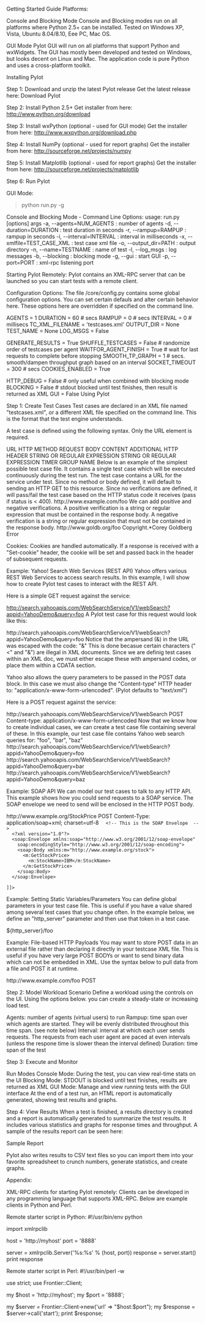Getting Started Guide
Platforms:

Console and Blocking Mode
Console and Blocking modes run on all platforms where Python 2.5+ can be installed. Tested on Windows XP, Vista, Ubuntu 8.04/8.10, Eee PC, Mac OS.

GUI Mode
Pylot GUI will run on all platforms that support Python and wxWidgets. The GUI has mostly been developed and tested on Windows, but looks decent on Linux and Mac. The application code is pure Python and uses a cross-platform toolkit.

Installing Pylot

Step 1: Download and unzip the latest Pylot release
Get the latest release here: Download Pylot

Step 2: Install Python 2.5+
Get installer from here: http://www.python.org/download

Step 3: Install wxPython (optional - used for GUI mode)
Get the installer from here: http://www.wxpython.org/download.php

Step 4: Install NumPy (optional - used for report graphs)
Get the installer from here: http://sourceforge.net/projects/numpy

Step 5: Install Matplotlib (optional - used for report graphs)
Get the installer from here: http://sourceforge.net/projects/matplotlib

Step 6: Run Pylot


GUI Mode:
> python run.py -g

Console and Blocking Mode - Command Line Options:
usage: run.py [options] args
  -a, --agents=NUM_AGENTS     :  number of agents
  -d, --duration=DURATION     :  test duration in seconds
  -r, --rampup=RAMPUP         :  rampup in seconds
  -i, --interval=INTERVAL     :  interval in milliseconds
  -x, --xmlfile=TEST_CASE_XML :  test case xml file
  -o, --output_dir=PATH       :  output directory
  -n, --name=TESTNAME         :  name of test
  -l, --log_msgs              :  log messages
  -b, --blocking              :  blocking mode
  -g, --gui                   :  start GUI
  -p, --port=PORT             :  xml-rpc listening port  

Starting Pylot Remotely:
Pylot contains an XML-RPC server that can be launched so you can start tests with a remote client.


Configuration Options:
The file /core/config.py contains some global configuration options. You can set certain defauls and alter certain behavior here. These options here are overridden if specified on the command line.


AGENTS = 1
DURATION = 60  # secs
RAMPUP = 0  # secs
INTERVAL = 0  # millisecs
TC_XML_FILENAME = 'testcases.xml'
OUTPUT_DIR = None
TEST_NAME = None
LOG_MSGS = False

GENERATE_RESULTS = True
SHUFFLE_TESTCASES = False  # randomize order of testcases per agent
WAITFOR_AGENT_FINISH = True  # wait for last requests to complete before stopping
SMOOTH_TP_GRAPH = 1  # secs.  smooth/dampen throughput graph based on an interval
SOCKET_TIMEOUT = 300  # secs
COOKIES_ENABLED = True

HTTP_DEBUG = False  # only useful when combined with blocking mode  
BLOCKING = False  # stdout blocked until test finishes, then result is returned as XML
GUI = False
Using Pylot

Step 1: Create Test Cases
Test cases are declared in an XML file named "testcases.xml", or a different XML file specified on the command line. This is the format that the test engine understands.

A test case is defined using the following syntax. Only the URL element is required.

<case>
  <url>URL</url>
  <method>HTTP METHOD</method>
  <body>REQUEST BODY CONTENT</body>
  <add_header>ADDITIONAL HTTP HEADER</add_header>
  <verify>STRING OR REGULAR EXPRESSION</verify>
  <verify_negative>STRING OR REGULAR EXPRESSION</verify_negative>
  <timer_group>TIMER GROUP NAME</timer_group>
</case>
Below is an example of the simplest possible test case file. It contains a single test case which will be executed continuously during the test run. The test case contains a URL for the service under test. Since no method or body defined, it will default to sending an HTTP GET to this resource. Since no verifications are defined, it will pass/fail the test case based on the HTTP status code it receives (pass if status is < 400).

<testcases>
  <case>
    <url>http://www.example.com/foo</url>
  </case>
</testcases>
We can add positive and negative verifications. A positive verification is a string or regular expression that must be contained in the response body. A negative verification is a string or regular expression that must not be contained in the response body.

<case>
    <url>http://www.goldb.org/foo</url>
    <verify>Copyright.*Corey Goldberg</verify>
    <verify_negative>Error</verify_negative>
<case>


Cookies:
Cookies are handled automatically. If a response is received with a "Set-cookie" header, the cookie will be set and passed back in the header of subsequent requests.



Example: Yahoo! Search Web Services (REST API)
Yahoo offers various REST Web Services to access search results. In this example, I will show how to create Pylot test cases to interact with the REST API.

Here is a simple GET request against the service:

http://search.yahooapis.com/WebSearchService/V1/webSearch?appid=YahooDemo&query=foo
A Pylot test case for this request would look like this:

<case>
  <url>http://search.yahooapis.com/WebSearchService/V1/webSearch?appid=YahooDemo&amp;query=foo</url>
</case>
Notice that the ampersand (&) in the URL was escaped with the code: "&amp;"
This is done becasue certain characters ("<" and "&") are illegal in XML documents. Since we are definig test cases within an XML doc, we must either escape these with ampersand codes, or place them within a CDATA section.

Yahoo also allows the query parameters to be passed in the POST data block. In this case we must also change the "Content-type" HTTP header to: "application/x-www-form-urlencoded". (Pylot defaults to "text/xml")

Here is a POST request against the service:

<case>
  <url>http://search.yahooapis.com/WebSearchService/V1/webSearch</url>
  <method>POST</method>
  <body><![CDATA[appid=YahooDemo&query=webinject]]></body>
  <add_header>Content-type: application/x-www-form-urlencoded</add_header>
</case>
Now that we know how to create individual cases, we can create a test case file containing several of these. In this example, our test case file contains Yahoo web search queries for: "foo", "bar", "baz"
<testcases>
  <case>
    <url>http://search.yahooapis.com/WebSearchService/V1/webSearch?appid=YahooDemo&amp;query=foo</url>
  </case>
    <case>
    <url>http://search.yahooapis.com/WebSearchService/V1/webSearch?appid=YahooDemo&amp;query=bar</url>
  </case>
    <case>
    <url>http://search.yahooapis.com/WebSearchService/V1/webSearch?appid=YahooDemo&amp;query=baz</url>
  </case>
</testcases>


Example: SOAP API
We can model our test cases to talk to any HTTP API. This example shows how you could send requests to a SOAP service. The SOAP envelope we need to send will be enclosed in the HTTP POST body.

<case>
  <url>http://www.example.org/StockPrice</url>
  <method>POST</method>
  <add_header>Content-Type: application/soap+xml; charset=utf-8</add_header>
  <body><!
    [CDATA[
    
      <!-- This is the SOAP Envelope  -->  
      <?xml version="1.0"?>
      <soap:Envelope xmlns:soap="http://www.w3.org/2001/12/soap-envelope"
        soap:encodingStyle="http://www.w3.org/2001/12/soap-encoding">
        <soap:Body xmlns:m="http://www.example.org/stock">
          <m:GetStockPrice>
            <m:StockName>IBM</m:StockName>
          </m:GetStockPrice>
        </soap:Body>
      </soap:Envelope>
      
    ]]>
  </body>
</case>


Example: Setting Static Variables/Parameters
You can define global parameters in your test case file. This is useful if you have a value shared among several test cases that you change often. In the example below, we define an "http_server" parameter and then use that token in a test case.

<testcases>
  <param name="http_server" value="http://www.example.com" />
  <case>
    <url>${http_server}/foo</url>
  </case>
</testcases>


Example: File-based HTTP Payloads
You may want to store POST data in an external file rather than declaring it directly in your testcase XML file. This is useful if you have very large POST BODYs or want to send binary data which can not be embedded in XML. Use the syntax below to pull data from a file and POST it at runtime.

<case>
  <url>http://www.example.com/foo</url>
  <method>POST</method>
  <body file="./myfile.dat"></body>
</case>


Step 2: Model Workload Scenario
Define a workload using the controls on the UI. Using the options below. you can create a steady-state or increasing load test.

Agents: number of agents (virtual users) to run
Rampup: time span over which agents are started. They will be evenly distributed throughout this time span. (see note below)
Interval: interval at which each user sends requests. The requests from each user agent are paced at even intervals (unless the respone time is slower thean the interval defined)
Duration: time span of the test


Step 3: Execute and Monitor

Run Modes
Console Mode: During the test, you can view real-time stats on the UI
Blocking Mode: STDOUT is blocked until test finishes, results are returned as XML
GUI Mode: Manage and view running tests with the GUI interface
At the end of a test run, an HTML report is automatically generated, showing test results and graphs.



Step 4: View Results
When a test is finished, a results directory is created and a report is automatically generated to summarize the test results. It includes various statistics and graphs for response times and throughput. A sample of the results report can be seen here:

Sample Report

Pylot also writes results to CSV text files so you can import them into your favorite spreadsheet to crunch numbers, generate statistics, and create graphs.



Appendix:


XML-RPC clients for starting Pylot remotely:
Clients can be developed in any programming language that supports XML-RPC. Below are example clients in Python and Perl.


Remote starter script in Python:
#!/usr/bin/env python

import xmlrpclib

host = 'http://myhost'
port = '8888'

server = xmlrpclib.Server('%s:%s' % (host, port))
response = server.start()
print response


Remote starter script in Perl:
#!/usr/bin/perl -w

use strict;
use Frontier::Client;

my $host = 'http://myhost';
my $port = '8888';

my $server = Frontier::Client->new('url' => "$host:$port");
my $response = $server->call('start');
print $response;

